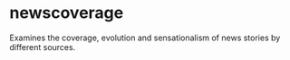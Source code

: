 # newscoverage 
Examines the coverage, evolution and sensationalism of news stories by different sources. 
